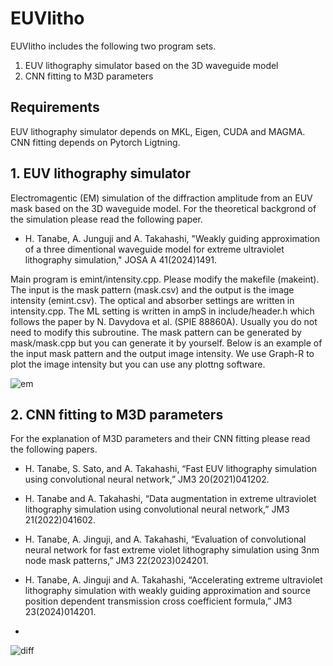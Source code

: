 # EUVlitho
EUVlitho includes the following two program sets.
1. EUV lithography simulator based on the 3D waveguide model
2. CNN fitting to M3D parameters
## Requirements
EUV lithography simulator depends on MKL, Eigen, CUDA and MAGMA.  
CNN fitting depends on Pytorch Ligtning.
## 1. EUV lithography simulator
Electromagentic (EM) simulation of the diffraction amplitude from an EUV mask based on the 3D waveguide model. For the theoretical backgrond of the simulation please read the following paper.
- H. Tanabe, A. Junguji and A. Takahashi, "Weakly guiding approximation of a three dimentional waveguide model for extreme ultraviolet lithography simulation," JOSA A 41(2024)1491.

Main program is emint/intensity.cpp. Please modify the makefile (makeint).
The input is the mask pattern (mask.csv) and the output is the image intensity (emint.csv). The optical and absorber settings are written in intensity.cpp. The ML setting is written in ampS in include/header.h which follows the paper by N. Davydova et al. (SPIE 88860A). Usually you do not need to modify this subroutine. The mask pattern can be generated by mask/mask.cpp but you can generate it by yourself. Below is an example of the input mask pattern and the output image intensity. We use Graph-R to plot the image intensity but you can use any plottng software.

![em](https://github.com/user-attachments/assets/06b9b1c0-39a7-44e9-afda-b7f6678262e8)

## 2. CNN fitting to M3D parameters
For the explanation of M3D parameters and their CNN fitting please read the following papers.
- H. Tanabe, S. Sato, and A. Takahashi, “Fast EUV lithography simulation using convolutional neural network,” JM3 20(2021)041202.
- H. Tanabe and A. Takahashi, “Data augmentation in extreme ultraviolet lithography simulation using convolutional neural network,” JM3 21(2022)041602.
- H. Tanabe, A. Jinguji, and A. Takahashi, “Evaluation of convolutional neural network for fast extreme violet lithography simulation using 3nm node mask patterns,” JM3 22(2023)024201.
- H. Tanabe, A. Jinguji and A. Takahashi, “Accelerating extreme ultraviolet lithography simulation with weakly guiding approximation and source position dependent transmission cross coefficient formula,” JM3 23(2024)014201.

- 



![diff](https://github.com/user-attachments/assets/0c7ca5ab-6309-4368-beb9-4ce08d694f0c)


